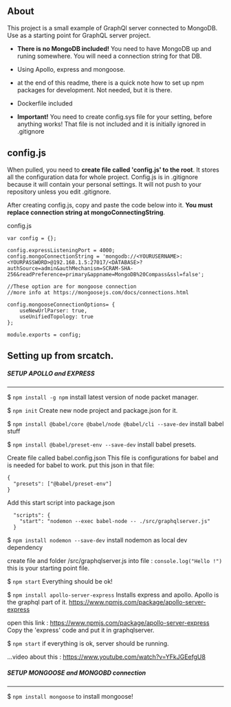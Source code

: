 ## About

This project is a small example of GraphQl server connected to MongoDB. Use as a starting point for GraphQL server project.

- **There is no MongoDB included!** You need to have MongoDB up and runing somewhere. You will need a connection string for that DB.
- Using Apollo, express and mongoose.
- at the end of this readme, there is a quick note how to set up npm packages for development. Not needed, but it is there.
- Dockerfile included

- **Important!** You need to create config.sys file for your setting, before anything works! That file is not included and it is initially ignored in .gitignore

## config.js 

When pulled, you need to **create file called 'config.js' to the root**. It stores all the configuration data for whole project.
Config.js is in .gitignore because it will contain your personal settings. It will not push to your repository unless you edit .gitignore.

After creating config.js, copy and paste the code below into it. 
**You must replace connection string at mongoConnectingString**.  

config.js
```
var config = {};

config.expressListeningPort = 4000;
config.mongoConnectionString = 'mongodb://<YOURUSERNAME>:<YOURPASSWORD>@192.168.1.5:27017/<DATABASE>?authSource=admin&authMechanism=SCRAM-SHA-256&readPreference=primary&appname=MongoDB%20Compass&ssl=false';

//These option are for mongoose connection
//more info at https://mongoosejs.com/docs/connections.html

config.mongooseConnectionOptions= {
    useNewUrlParser: true,
    useUnifiedTopology: true
};

module.exports = config;
```

## Setting up from srcatch.

##### SETUP APOLLO and EXPRESS
------------------------

$ `npm install -g npm`
install latest version of node packet manager.

$ `npm init` 
Create new node project and package.json for it.

$ `npm install @babel/core @babel/node @babel/cli --save-dev`
install babel stuff

$ `npm install @babel/preset-env --save-dev`
install babel presets. 

Create file called babel.config.json
This file is configurations for babel and is needed for babel to work.
put this json in that file:

```
{
  "presets": ["@babel/preset-env"]
}
```

Add this start script into package.json

```
  "scripts": {
    "start": "nodemon --exec babel-node -- ./src/graphqlserver.js"
  }
 ```

$ `npm install nodemon --save-dev`
install nodemon as local dev dependency

create file and folder /src/graphqlserver.js
into file : `console.log("Hello !")`
this is your starting point file.

$ `npm start`
Everything should be ok! 

$ `npm install apollo-server-express` 
Installs express and apollo. Apollo is the graphql part of it.
https://www.npmjs.com/package/apollo-server-express

open this link : https://www.npmjs.com/package/apollo-server-express
Copy the 'express' code and put it in graphqlserver.

$ `npm start`
if everything is ok, server should be running.

...video about this : https://www.youtube.com/watch?v=YFkJGEefgU8

##### SETUP MONGOOSE and MONGOBD connection
----------------------

$ `npm install mongoose`
to install mongoose!

